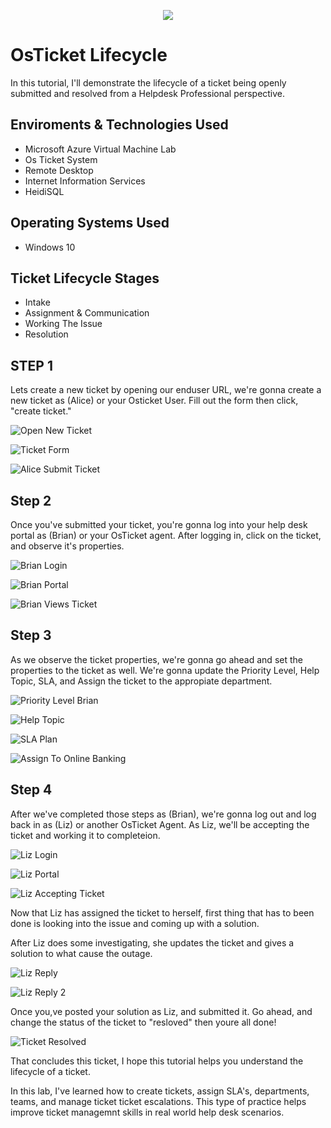 <p align= "center">
<img src= "https://imgur.com/r4klOFm.png"/>
</p>

<h1>OsTicket Lifecycle </h1>
In this tutorial, I'll demonstrate the lifecycle of a ticket being openly submitted and resolved from a Helpdesk Professional perspective.

<h2>Enviroments & Technologies Used</h2>

  - Microsoft Azure Virtual Machine Lab
  - Os Ticket System
  - Remote Desktop
  - Internet Information Services
  - HeidiSQL

<h2>Operating Systems Used</h2>

  - Windows 10

<h2>Ticket Lifecycle Stages</h2>

- Intake
- Assignment & Communication
- Working The Issue
- Resolution

<h2>STEP 1</h2>

Lets create a new ticket by opening our enduser URL, we're gonna create a new ticket as (Alice) or your Osticket User. Fill out the form then click, "create ticket."

<p align= "center">
  
  ![Open New Ticket](https://github.com/user-attachments/assets/8f56ffe8-fd12-4f56-8b8e-f2c65d9a60b2)
  
  ![Ticket Form](https://github.com/user-attachments/assets/064f57ba-178b-43f1-a72b-51e0e4133a1c)

  ![Alice Submit Ticket](https://github.com/user-attachments/assets/3079e609-d5ec-480a-9824-57cfdd7e9883)


</p>

<h2>Step 2</h2>

Once you've submitted your ticket, you're gonna log into your help desk portal as (Brian) or your OsTicket agent. After logging in, click on the ticket, and observe it's properties.

<p align= "center">

  ![Brian Login](https://github.com/user-attachments/assets/13881a0d-7e43-43a8-a9a3-632c5f67db57)

  ![Brian Portal](https://github.com/user-attachments/assets/82bf7b9a-6f25-48e1-bfa6-f2d637454298)

  ![Brian Views Ticket](https://github.com/user-attachments/assets/cf60a402-5d55-4c32-8886-5c7655a3acfa)

<h2>Step 3</h2>

As we observe the ticket properties, we're gonna go ahead and set the properties to the ticket as well. We're gonna update the Priority Level, Help Topic, SLA, and Assign the ticket to the appropiate department. 
 
  ![Priority Level Brian](https://github.com/user-attachments/assets/30153a78-1686-4701-9be0-9e2932fd7720)

  ![Help Topic](https://github.com/user-attachments/assets/b3f847d9-c299-4348-979f-9e8d8401a333)

  ![SLA Plan](https://github.com/user-attachments/assets/cac56775-39e9-433b-b82a-a2e31592a0d0)

  ![Assign To Online Banking](https://github.com/user-attachments/assets/40761eac-21c6-4dae-8f6a-59e71b7d4b8e)

<h2>Step 4</h2>

After we've completed those steps as (Brian), we're gonna log out and log back in as (Liz) or another OsTicket Agent. As Liz, we'll be accepting the ticket and working it to completeion.

  ![Liz Login](https://github.com/user-attachments/assets/f144e6e2-edd5-4d09-b779-87d40fe0b1ea)

  ![Liz Portal](https://github.com/user-attachments/assets/4787b822-2373-4bbd-a653-b859510dc4da)

  ![Liz Accepting Ticket](https://github.com/user-attachments/assets/baed00e5-06dd-45ed-9d82-78094cf6eb20)

Now that Liz has assigned the ticket to herself, first thing that has to been done is looking into the issue and coming up with a solution. 

After Liz does some investigating, she updates the ticket and gives a solution to what cause the outage. 

  ![Liz Reply](https://github.com/user-attachments/assets/c2baf8ff-51ab-4e97-a336-a9265d06d8b5)

  ![Liz Reply 2](https://github.com/user-attachments/assets/43f5f48f-2239-4fdf-8d9e-7d6ce572b6df)

Once you,ve posted your solution as Liz, and submitted it. Go ahead, and change the status of the ticket to "resloved" then youre all done!

  ![Ticket Resolved](https://github.com/user-attachments/assets/e0fb5bfd-e694-4d12-8454-9d06a9cf00de)

That concludes this ticket, I hope this tutorial helps you understand the lifecycle of a ticket.

In this lab, I've learned how to create tickets, assign SLA's, departments, teams, and manage ticket ticket escalations. This type of practice helps improve ticket managemnt skills in real world help desk scenarios.

